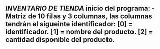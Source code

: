 *INVENTARIO DE TIENDA*
inicio del programa:
-Matriz de 10 filas y 3 columnas, las columnas tendrán el sigueinte identificador:
[0] = identificador.
[1] = nombre del producto.
[2] = cantidad disponible del producto. 
-

